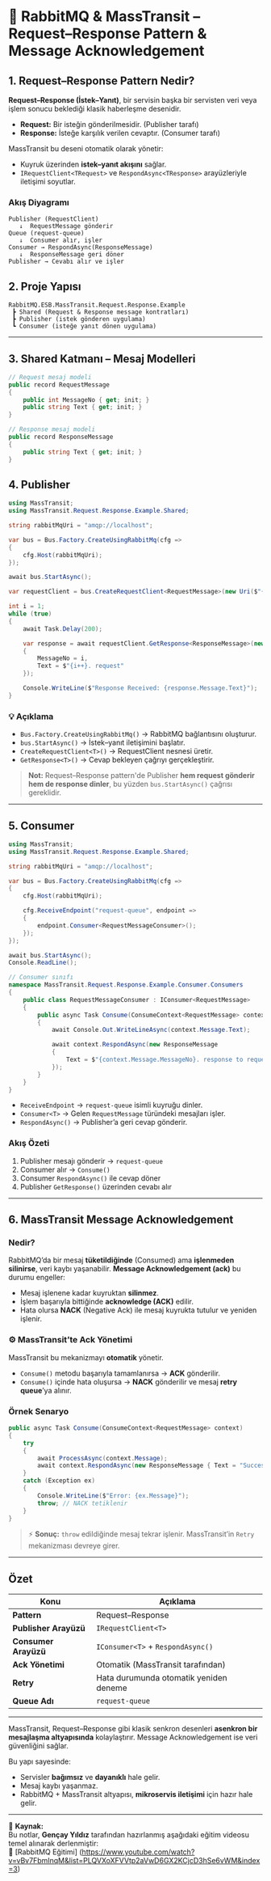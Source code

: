 # 📨 RabbitMQ & MassTransit – Request–Response Pattern & Message Acknowledgement

## 1. Request–Response Pattern Nedir?

**Request–Response (İstek–Yanıt)**, bir servisin başka bir servisten veri veya işlem sonucu beklediği klasik haberleşme desenidir.

* **Request:** Bir isteğin gönderilmesidir. (Publisher tarafı)
* **Response:** İsteğe karşılık verilen cevaptır. (Consumer tarafı)

MassTransit bu deseni otomatik olarak yönetir:

* Kuyruk üzerinden **istek–yanıt akışını** sağlar.
* `IRequestClient<TRequest>` ve `RespondAsync<TResponse>` arayüzleriyle iletişimi soyutlar.

### Akış Diyagramı

```
Publisher (RequestClient)
   ↓  RequestMessage gönderir
Queue (request-queue)
   ↓  Consumer alır, işler
Consumer → RespondAsync(ResponseMessage)
   ↓  ResponseMessage geri döner
Publisher → Cevabı alır ve işler
```
## 2. Proje Yapısı
```
RabbitMQ.ESB.MassTransit.Request.Response.Example
 ┣ Shared (Request & Response message kontratları)
 ┣ Publisher (istek gönderen uygulama)
 ┗ Consumer (isteğe yanıt dönen uygulama)
```
---
## 3. Shared Katmanı – Mesaj Modelleri

```csharp
// Request mesaj modeli
public record RequestMessage
{
    public int MessageNo { get; init; }
    public string Text { get; init; }
}

// Response mesaj modeli
public record ResponseMessage
{
    public string Text { get; init; }
}
```

## 4. Publisher

```csharp
using MassTransit;
using MassTransit.Request.Response.Example.Shared;

string rabbitMqUri = "amqp://localhost";

var bus = Bus.Factory.CreateUsingRabbitMq(cfg =>
{
    cfg.Host(rabbitMqUri);
});

await bus.StartAsync();

var requestClient = bus.CreateRequestClient<RequestMessage>(new Uri($"{rabbitMqUri}/request-queue"));

int i = 1;
while (true)
{
    await Task.Delay(200);

    var response = await requestClient.GetResponse<ResponseMessage>(new RequestMessage
    {
        MessageNo = i,
        Text = $"{i++}. request"
    });

    Console.WriteLine($"Response Received: {response.Message.Text}");
}
```

### 💡 Açıklama

* `Bus.Factory.CreateUsingRabbitMq()` → RabbitMQ bağlantısını oluşturur.
* `bus.StartAsync()` → İstek–yanıt iletişimini başlatır.
* `CreateRequestClient<T>()` → RequestClient nesnesi üretir.
* `GetResponse<T>()` → Cevap bekleyen çağrıyı gerçekleştirir.

> **Not:** Request–Response pattern'de Publisher **hem request gönderir hem de response dinler**, bu yüzden `bus.StartAsync()` çağrısı gereklidir.

---

## 5. Consumer

```csharp
using MassTransit;
using MassTransit.Request.Response.Example.Shared;

string rabbitMqUri = "amqp://localhost";

var bus = Bus.Factory.CreateUsingRabbitMq(cfg =>
{
    cfg.Host(rabbitMqUri);

    cfg.ReceiveEndpoint("request-queue", endpoint =>
    {
        endpoint.Consumer<RequestMessageConsumer>();
    });
});

await bus.StartAsync();
Console.ReadLine();

// Consumer sınıfı
namespace MassTransit.Request.Response.Example.Consumer.Consumers
{
    public class RequestMessageConsumer : IConsumer<RequestMessage>
    {
        public async Task Consume(ConsumeContext<RequestMessage> context)
        {
            await Console.Out.WriteLineAsync(context.Message.Text);

            await context.RespondAsync(new ResponseMessage
            {
                Text = $"{context.Message.MessageNo}. response to request"
            });
        }
    }
}
```
* `ReceiveEndpoint` → `request-queue` isimli kuyruğu dinler.
* `Consumer<T>` → Gelen `RequestMessage` türündeki mesajları işler.
* `RespondAsync()` → Publisher’a geri cevap gönderir.

### Akış Özeti

1. Publisher mesajı gönderir → `request-queue`
2. Consumer alır → `Consume()`
3. Consumer `RespondAsync()` ile cevap döner
4. Publisher `GetResponse()` üzerinden cevabı alır

---

## 6. MassTransit Message Acknowledgement

### Nedir?

RabbitMQ’da bir mesaj **tüketildiğinde** (Consumed) ama **işlenmeden silinirse**, veri kaybı yaşanabilir.
**Message Acknowledgement (ack)** bu durumu engeller:

* Mesaj işlenene kadar kuyruktan **silinmez**.
* İşlem başarıyla bittiğinde **acknowledge (ACK)** edilir.
* Hata olursa **NACK** (Negative Ack) ile mesaj kuyrukta tutulur ve yeniden işlenir.

### ⚙️ MassTransit’te Ack Yönetimi

MassTransit bu mekanizmayı **otomatik** yönetir.

* `Consume()` metodu başarıyla tamamlanırsa → **ACK** gönderilir.
* `Consume()` içinde hata oluşursa → **NACK** gönderilir ve mesaj **retry queue**’ya alınır.

### Örnek Senaryo

```csharp
public async Task Consume(ConsumeContext<RequestMessage> context)
{
    try
    {
        await ProcessAsync(context.Message);
        await context.RespondAsync(new ResponseMessage { Text = "Success" });
    }
    catch (Exception ex)
    {
        Console.WriteLine($"Error: {ex.Message}");
        throw; // NACK tetiklenir
    }
}
```

> ⚡ **Sonuç:** `throw` edildiğinde mesaj tekrar işlenir. MassTransit’in `Retry` mekanizması devreye girer.

---

## Özet 

| Konu                  | Açıklama                               |
| --------------------- | -------------------------------------- |
| **Pattern**           | Request–Response                       |
| **Publisher Arayüzü** | `IRequestClient<T>`                    |
| **Consumer Arayüzü**  | `IConsumer<T>` + `RespondAsync()`      |
| **Ack Yönetimi**      | Otomatik (MassTransit tarafından)      |
| **Retry**             | Hata durumunda otomatik yeniden deneme |
| **Queue Adı**         | `request-queue`                        |

---

MassTransit, Request–Response gibi klasik senkron desenleri **asenkron bir mesajlaşma altyapısında** kolaylaştırır.
Message Acknowledgement ise veri güvenliğini sağlar.

Bu yapı sayesinde:

* Servisler **bağımsız** ve **dayanıklı** hale gelir.
* Mesaj kaybı yaşanmaz.
* RabbitMQ + MassTransit altyapısı, **mikroservis iletişimi** için hazır hale gelir.

---
📘 **Kaynak:**  
Bu notlar, **Gençay Yıldız** tarafından hazırlanmış aşağıdaki eğitim videosu temel alınarak derlenmiştir:  
🎥 [RabbitMQ Eğitimi] (https://www.youtube.com/watch?v=vBv7FbmInqM&list=PLQVXoXFVVtp2aVwD6GX2KCjcD3hSe6vWM&index=3)
